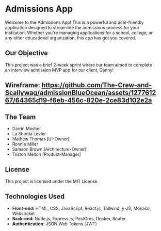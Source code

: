 # Admissions App

Welcome to the Admissions App! This is a powerful and user-friendly application designed to streamline the admissions process for your institution.
Whether you're managing applications for a school, college, or any other educational organization, this app has got you covered.

## Our Objective

This project was a brief 2-week sprint where our team aimed to complete an interview admission MVP app for our client, Danny!

## Wireframe: https://github.com/The-Crew-and-Scallywag/admissionBlueOcean/assets/127761267/64365d19-f6eb-456c-820e-2ce83d102e2a

## The Team

- Darrin Mosher
- La Shonta Levier
- Mathew Thomas [UI-Owner]
- Ronnie Miller
- Samson Brown [Architecture-Owner]
- Triston Melton [Product-Manager]

## License

This project is licensed under the MIT License.

## Technologies Used

- **Front-end:** HTML, CSS, JavaScript, React.js, Tailwind, y-JS, Monaco, Websocket
- **Back-end:** Node.js, Express.js, PostGres, Docker, Router
- **Authentication:** JSON Web Tokens (JWT)
